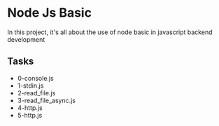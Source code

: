 # Node Js Basic
 In this project, it's all about the use of node basic in javascript backend development

## Tasks
* 0-console.js
* 1-stdin.js
* 2-read_file.js
* 3-read_file_async.js
* 4-http.js
* 5-http.js
